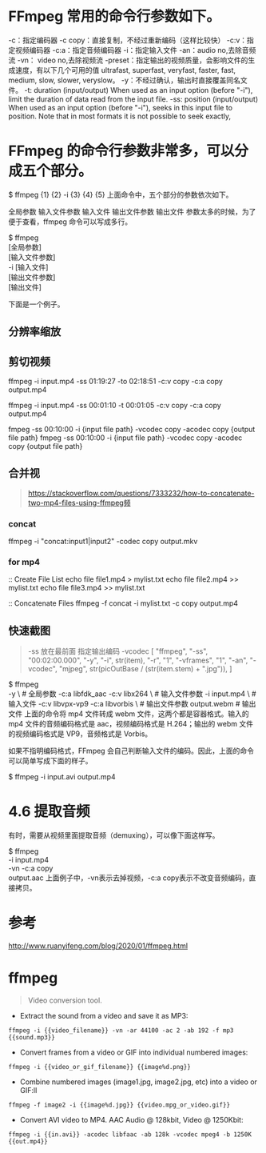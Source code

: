 # FFmpeg 常用的命令行参数如下。

-c：指定编码器
-c copy：直接复制，不经过重新编码（这样比较快）
-c:v：指定视频编码器
-c:a：指定音频编码器
-i：指定输入文件
-an：audio no,去除音频流
-vn： video no,去除视频流
-preset：指定输出的视频质量，会影响文件的生成速度，有以下几个可用的值 ultrafast, superfast, veryfast, faster, fast, medium, slow, slower, veryslow。
-y：不经过确认，输出时直接覆盖同名文件。
-t: duration (input/output)
           When used as an input option (before "-i"), limit the duration of data read from the input file.
-ss: position (input/output)
           When used as an input option (before "-i"), seeks in this input file to position. Note that in most formats it is not possible to
           seek exactly,



# FFmpeg 的命令行参数非常多，可以分成五个部分。


$ ffmpeg {1} {2} -i {3} {4} {5}
上面命令中，五个部分的参数依次如下。

全局参数
输入文件参数
输入文件
输出文件参数
输出文件
参数太多的时候，为了便于查看，ffmpeg 命令可以写成多行。


$ ffmpeg \
[全局参数] \
[输入文件参数] \
-i [输入文件] \
[输出文件参数] \
[输出文件]

下面是一个例子。

## 分辨率缩放


## 剪切视频
ffmpeg -i input.mp4 -ss 01:19:27 -to 02:18:51 -c:v copy -c:a copy output.mp4

ffmpeg -i input.mp4 -ss 00:01:10 -t 00:01:05 -c:v copy -c:a copy output.mp4


fmpeg -ss 00:10:00  -i {input file path}  -vcodec copy -acodec copy {output
 file path} 
fmpeg -ss 00:10:00  -i {input file path}  -vcodec copy -acodec copy {output
 file path} 
## 合并视
> https://stackoverflow.com/questions/7333232/how-to-concatenate-two-mp4-files-using-ffmpeg频
### concat
ffmpeg -i "concat:input1|input2" -codec copy output.mkv

### for mp4
:: Create File List
echo file file1.mp4 >  mylist.txt 
echo file file2.mp4 >> mylist.txt
echo file file3.mp4 >> mylist.txt

:: Concatenate Files
ffmpeg -f concat -i mylist.txt -c copy output.mp4


## 快速截图 
> -ss 放在最前面
> 指定输出编码 -vcodec
[
	"ffmpeg",
	"-ss",
	"00:02:00.000",
	"-y",
	"-i",
	str(item),
	"-r",
	"1",
	"-vframes",
	"1",
	"-an",
	"-vcodec",
	"mjpeg",
	str(picOutBase / (str(item.stem) + ".jpg")),
	]

$ ffmpeg \
-y \ # 全局参数
-c:a libfdk_aac -c:v libx264 \ # 输入文件参数
-i input.mp4 \ # 输入文件
-c:v libvpx-vp9 -c:a libvorbis \ # 输出文件参数
output.webm # 输出文件
上面的命令将 mp4 文件转成 webm 文件，这两个都是容器格式。输入的 mp4 文件的音频编码格式是 aac，视频编码格式是 H.264；输出的 webm 文件的视频编码格式是 VP9，音频格式是 Vorbis。

如果不指明编码格式，FFmpeg 会自己判断输入文件的编码。因此，上面的命令可以简单写成下面的样子。


$ ffmpeg -i input.avi output.mp4

# 4.6 提取音频
有时，需要从视频里面提取音频（demuxing），可以像下面这样写。


$ ffmpeg \
-i input.mp4 \
-vn -c:a copy \
output.aac
上面例子中，-vn表示去掉视频，-c:a copy表示不改变音频编码，直接拷贝。

# 参考
http://www.ruanyifeng.com/blog/2020/01/ffmpeg.html

# ffmpeg

> Video conversion tool.

- Extract the sound from a video and save it as MP3:

`ffmpeg -i {{video_filename}} -vn -ar 44100 -ac 2 -ab 192 -f mp3 {{sound.mp3}}`

- Convert frames from a video or GIF into individual numbered images:

`ffmpeg -i {{video_or_gif_filename}} {{image%d.png}}`

- Combine numbered images (image1.jpg, image2.jpg, etc) into a video or GIF:ll

`ffmpeg -f image2 -i {{image%d.jpg}} {{video.mpg_or_video.gif}}`

- Convert AVI video to MP4. AAC Audio @ 128kbit, Video @ 1250Kbit:

`ffmpeg -i {{in.avi}} -acodec libfaac -ab 128k -vcodec mpeg4 -b 1250K {{out.mp4}}`
